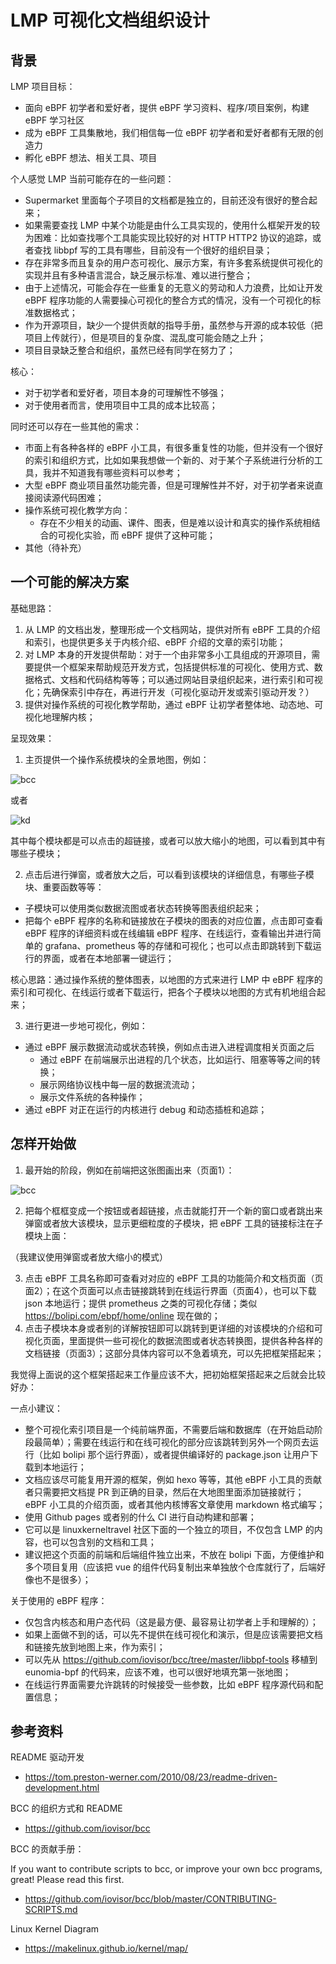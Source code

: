 # LMP 可视化文档组织设计

## 背景

LMP 项目目标：

- 面向 eBPF 初学者和爱好者，提供 eBPF 学习资料、程序/项目案例，构建 eBPF 学习社区
- 成为 eBPF 工具集散地，我们相信每一位 eBPF 初学者和爱好者都有无限的创造力
- 孵化 eBPF 想法、相关工具、项目

个人感觉 LMP 当前可能存在的一些问题：

- Supermarket 里面每个子项目的文档都是独立的，目前还没有很好的整合起来；
- 如果需要查找 LMP 中某个功能是由什么工具实现的，使用什么框架开发的较为困难：比如查找哪个工具能实现比较好的对 HTTP HTTP2 协议的追踪，或者查找 libbpf 写的工具有哪些，目前没有一个很好的组织目录；
- 存在非常多而且复杂的用户态可视化、展示方案，有许多套系统提供可视化的实现并且有多种语言混合，缺乏展示标准、难以进行整合；
- 由于上述情况，可能会存在一些重复的无意义的劳动和人力浪费，比如让开发 eBPF 程序功能的人需要操心可视化的整合方式的情况，没有一个可视化的标准数据格式；
- 作为开源项目，缺少一个提供贡献的指导手册，虽然参与开源的成本较低（把项目上传就行），但是项目的复杂度、混乱度可能会随之上升；
- 项目目录缺乏整合和组织，虽然已经有同学在努力了；

核心：

- 对于初学者和爱好者，项目本身的可理解性不够强；
- 对于使用者而言，使用项目中工具的成本比较高；

同时还可以存在一些其他的需求：

- 市面上有各种各样的 eBPF 小工具，有很多重复性的功能，但并没有一个很好的索引和组织方式，比如如果我想做一个新的、对于某个子系统进行分析的工具，我并不知道我有哪些资料可以参考；
- 大型 eBPF 商业项目虽然功能完善，但是可理解性并不好，对于初学者来说直接阅读源代码困难；
- 操作系统可视化教学方向：
  - 存在不少相关的动画、课件、图表，但是难以设计和真实的操作系统相结合的可视化实验，而 eBPF 提供了这种可能；
- 其他（待补充）

## 一个可能的解决方案

基础思路：

1. 从 LMP 的文档出发，整理形成一个文档网站，提供对所有 eBPF 工具的介绍和索引，也提供更多关于内核介绍、eBPF 介绍的文章的索引功能；
2. 对 LMP 本身的开发提供帮助：对于一个由非常多小工具组成的开源项目，需要提供一个框架来帮助规范开发方式，包括提供标准的可视化、使用方式、数据格式、文档和代码结构等等；可以通过网站目录组织起来，进行索引和可视化；先确保索引中存在，再进行开发（可视化驱动开发或索引驱动开发？）
3. 提供对操作系统的可视化教学帮助，通过 eBPF 让初学者整体地、动态地、可视化地理解内核；

呈现效果：

1. 主页提供一个操作系统模块的全景地图，例如：

![bcc](../img/bcc_tracing_tools_2019.png)

或者

![kd](../img/kernel_diagram.png)

其中每个模块都是可以点击的超链接，或者可以放大缩小的地图，可以看到其中有哪些子模块；

2. 点击后进行弹窗，或者放大之后，可以看到该模块的详细信息，有哪些子模块、重要函数等等：

- 子模块可以使用类似数据流图或者状态转换等图表组织起来；
- 把每个 eBPF 程序的名称和链接放在子模块的图表的对应位置，点击即可查看 eBPF 程序的详细资料或在线编辑 eBPF 程序、在线运行，查看输出并进行简单的 grafana、prometheus 等的存储和可视化；也可以点击即跳转到下载运行的界面，或者在本地部署一键运行；

核心思路：通过操作系统的整体图表，以地图的方式来进行 LMP 中 eBPF 程序的索引和可视化、在线运行或者下载运行，把各个子模块以地图的方式有机地组合起来；

3. 进行更进一步地可视化，例如：

- 通过 eBPF 展示数据流动或状态转换，例如点击进入进程调度相关页面之后
  - 通过 eBPF 在前端展示出进程的几个状态，比如运行、阻塞等等之间的转换；
  - 展示网络协议栈中每一层的数据流流动；
  - 展示文件系统的各种操作；
- 通过 eBPF 对正在运行的内核进行 debug 和动态插桩和追踪；

## 怎样开始做

1. 最开始的阶段，例如在前端把这张图画出来（页面1）：

![bcc](../img/bcc_tracing_tools_2019.png)

2. 把每个框框变成一个按钮或者超链接，点击就能打开一个新的窗口或者跳出来弹窗或者放大该模块，显示更细粒度的子模块，把 eBPF 工具的链接标注在子模块上面：

（我建议使用弹窗或者放大缩小的模式）

3. 点击 eBPF 工具名称即可查看对对应的 eBPF 工具的功能简介和文档页面（页面2）；在这个页面可以点击链接跳转到在线运行界面（页面4），也可以下载 json 本地运行；提供 prometheus 之类的可视化存储；类似 https://bolipi.com/ebpf/home/online 现在做的；
4. 点击子模块本身或者别的详解按钮即可以跳转到更详细的对该模块的介绍和可视化页面，里面提供一些可视化的数据流图或者状态转换图，提供各种各样的文档链接（页面3）；这部分具体内容可以不急着填充，可以先把框架搭起来；

我觉得上面说的这个框架搭起来工作量应该不大，把初始框架搭起来之后就会比较好办：

一点小建议：

- 整个可视化索引项目是一个纯前端界面，不需要后端和数据库（在开始启动阶段最简单）；需要在线运行和在线可视化的部分应该跳转到另外一个网页去运行（比如 bolipi 那个运行界面），或者提供编译好的 package.json 让用户下载到本地运行；
- 文档应该尽可能复用开源的框架，例如 hexo 等等，其他 eBPF 小工具的贡献者只需要把文档提 PR 到正确的目录，然后在大地图里面添加链接就行；eBPF 小工具的介绍页面，或者其他内核博客文章使用 markdown 格式编写；
- 使用 Github pages 或者别的什么 CI 进行自动构建和部署；
- 它可以是 linuxkerneltravel 社区下面的一个独立的项目，不仅包含 LMP 的内容，也可以包含别的文档和工具；
- 建议把这个页面的前端和后端组件独立出来，不放在 bolipi 下面，方便维护和多个项目复用（应该把 vue 的组件代码复制出来单独放个仓库就行了，后端好像也不是很多）；

关于使用的 eBPF 程序：

- 仅包含内核态和用户态代码（这是最方便、最容易让初学者上手和理解的）；
- 如果上面做不到的话，可以先不提供在线可视化和演示，但是应该需要把文档和链接先放到地图上来，作为索引；
- 可以先从 https://github.com/iovisor/bcc/tree/master/libbpf-tools 移植到 eunomia-bpf 的代码来，应该不难，也可以很好地填充第一张地图；
- 在线运行界面需要允许跳转的时候接受一些参数，比如 eBPF 程序源代码和配置信息；

## 参考资料

README 驱动开发

- <https://tom.preston-werner.com/2010/08/23/readme-driven-development.html>

BCC 的组织方式和 README

- https://github.com/iovisor/bcc

BCC 的贡献手册：

If you want to contribute scripts to bcc, or improve your own bcc programs, great! Please read this first.

- https://github.com/iovisor/bcc/blob/master/CONTRIBUTING-SCRIPTS.md

Linux Kernel Diagram

- https://makelinux.github.io/kernel/map/
